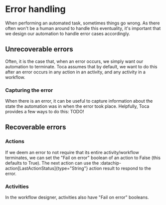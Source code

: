 # Error handling

When performing an automated task, sometimes things go wrong. As there often won't be a human around to handle this eventuality, it's important that we design our automation to handle error cases accordingly.

## Unrecoverable errors

Often, it is the case that, when an error occurs, we simply want our automation to terminate. Toca assumes that by default, we want to do this after an error occurs in any action in an activity, and any activity in a workflow.

### Capturing the error
When there is an error, it can be useful to capture information about the state the automation was in when the error took place. Helpfully, Toca provides a few ways to do this:
TODO!

## Recoverable errors

### Actions

If we deem an error to not require that its entire activity/workflow terminates, we can set the "Fail on error" boolean of an action to False (this defaults to True). The next action can use the :datachip-action[LastActionStatus]{type="String"} action result to respond to the error.

### Activities

In the workflow designer, activities also have "Fail on error" booleans.

